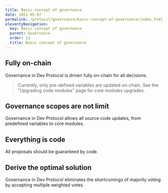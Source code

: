```yaml
---
title: Basic concept of governance
date: 2021-05-07
permalink: /protocol/governance/basic-concept-of-governance/index.html
eleventyNavigation:
  key: Basic concept of governance
  parent: Governance
  order: 13
  title: Basic concept of governance
---
```


## Fully on-chain

Governance in Dev Protocol is driven fully on-chain for all decisions.

> Currently, only pre-defined variables are updated on-chain. See the "Upgrading code modules" page for core modules upgrades.

## Governance scopes are not limit

Governance in Dev Protocol allows all source code updates, from predefined variables to core modules.

## Everything is code

All proposals should be guaranteed by code.

## Derive the optimal solution

Governance in Dev Protocol eliminates the shortcomings of majority voting by accepting multiple weighted votes.
